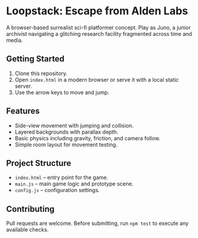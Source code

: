 # Loopstack: Escape from Alden Labs

A browser-based surrealist sci-fi platformer concept. Play as Juno, a junior
archivist navigating a glitching research facility fragmented across time and
media.

## Getting Started

1. Clone this repository.
2. Open `index.html` in a modern browser or serve it with a local static
   server.
3. Use the arrow keys to move and jump.

## Features

- Side-view movement with jumping and collision.
- Layered backgrounds with parallax depth.
- Basic physics including gravity, friction, and camera follow.
- Simple room layout for movement testing.

## Project Structure

- `index.html` – entry point for the game.
- `main.js` – main game logic and prototype scene.
- `config.js` – configuration settings.

## Contributing

Pull requests are welcome. Before submitting, run `npm test` to execute any
available checks.
